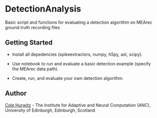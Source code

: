 # DetectionAnalysis
Basic script and functions for evaluating a detection algorithm on MEArec ground truth recording files 

## Getting Started

- Install all depedencies (spikeextractors, numpy, h5py, ast, scipy).

- Use notebook to run and evaluate a basic detection example (specify the MEArec data path).

- Create, run, and evaluate your own detection algorithm.

## Author

[Cole Hurwitz](https://www.inf.ed.ac.uk/people/students/Cole_Hurwitz.html) - The Institute for Adaptive and Neural Computation (ANC), University of Edinburgh, Edinburgh, Scotland 
